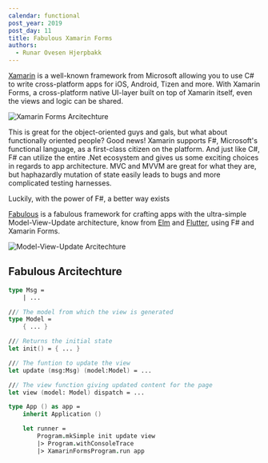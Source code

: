 ```yaml
---
calendar: functional
post_year: 2019
post_day: 11
title: Fabulous Xamarin Forms
authors:
  - Runar Ovesen Hjerpbakk
---
```

[Xamarin](https://dotnet.microsoft.com/apps/xamarin) is a well-known framework from Microsoft allowing you to use C# to write cross-platform apps for iOS, Android, Tizen and more. With Xamarin Forms, a cross-platform native UI-layer built on top of Xamarin itself, even the views and logic can be shared.

![Xamarin Forms Arcitechture](https://hjerpbakk.com/img/bekk-christmas/xamarin-forms.png)

This is great for the object-oriented guys and gals, but what about functionally oriented people? Good news! Xamarin supports F#, Microsoft's functional language, as a first-class citizen on the platform. And just like C#, F# can utilize the entire .Net ecosystem and gives us some exciting choices in regards to app architecture. MVC and MVVM are great for what they are, but haphazardly mutation of state easily leads to bugs and more complicated testing harnesses.

Luckily, with the power of F#, a better way exists

[Fabulous](https://github.com/fsprojects/Fabulous) is a fabulous framework for crafting apps with the ultra-simple Model-View-Update architecture, know from [Elm](https://elmprogramming.com/model-view-update-part-1.html) and [Flutter](https://buildflutter.com/functional-model-view-update-architecture-for-flutter/), using F# and Xamarin Forms.

![Model-View-Update Arcitechture](https://hjerpbakk.com/img/bekk-christmas/model-view-update.svg)

## Fabulous Arcitechture

```fsharp
type Msg =
    | ...

/// The model from which the view is generated
type Model = 
    { ... }

/// Returns the initial state
let init() = { ... }

/// The funtion to update the view
let update (msg:Msg) (model:Model) = ...

/// The view function giving updated content for the page
let view (model: Model) dispatch = ...

type App () as app = 
    inherit Application ()

    let runner = 
        Program.mkSimple init update view
        |> Program.withConsoleTrace
        |> XamarinFormsProgram.run app
```
